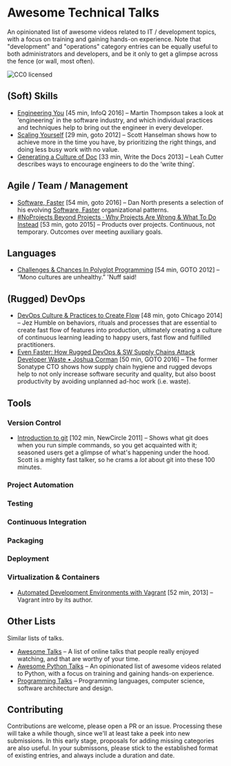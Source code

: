 # Awesome Technical Talks

An opinionated list of awesome videos related to IT / development topics, with a focus on training and gaining hands-on experience.
Note that "development" and "operations" category entries can be equally useful to both administrators and developers,
and be it only to get a glimpse across the fence (or wall, most often).

![CC0 licensed](http://img.shields.io/badge/license-CC0-red.svg)

## (Soft) Skills

* [Engineering You](http://www.infoq.com/presentations/engineer-practices-techniques) [45 min, InfoQ 2016] – Martin Thompson takes a look at ‘engineering’ in the software industry, and which individual practices and techniques help to bring out the engineer in every developer.
* [Scaling Yourself](https://youtu.be/FS1mnISoG7U) [29 min, goto 2012] –
  Scott Hanselman shows how to achieve more in the time you have,
  by prioritizing the right things, and doing less busy work with no value.
* [Generating a Culture of Doc](https://youtu.be/v41nPTpXnHQ) [33 min, Write the Docs 2013] – Leah Cutter describes ways to encourage engineers to do the ‘write thing’.


## Agile / Team / Management

* [Software, Faster](https://youtu.be/USc-yLHXNUg) [54 min, goto 2016] –
  Dan North presents a selection of his evolving
  [Software, Faster](https://leanpub.com/softwarefaster) organizational patterns.
* [#NoProjects Beyond Projects · Why Projects Are Wrong & What To Do Instead](https://youtu.be/Rzglax8LdaM) [53 min, goto 2015] –
  Products over projects. Continuous, not temporary. Outcomes over meeting auxiliary goals.


## Languages

* [Challenges & Chances In Polyglot Programming](http://youtu.be/VUr_JTNKAFo) [54 min, GOTO 2012] – “Mono cultures are unhealthy.” 'Nuff said!


## (Rugged) DevOps

* [DevOps Culture & Practices to Create Flow](http://youtu.be/mBUJ-fg4EKA) [48 min, goto Chicago 2014] – Jez Humble on behaviors, rituals and processes that are essential to create fast flow of features into production, ultimately creating a culture of continuous learning leading to happy users, fast flow and fulfilled practitioners.
* [Even Faster: How Rugged DevOps & SW Supply Chains Attack Developer Waste • Joshua Corman](https://youtu.be/dogofef4HWg) \[50 min, GOTO 2016] – The former Sonatype CTO shows how supply chain hygiene and rugged devops help to not only increase software security and quality, but also boost productivity by avoiding unplanned ad-hoc work (i.e. waste).


## Tools

### Version Control

* [Introduction to git](http://youtu.be/ZDR433b0HJY) [102 min, NewCircle 2011] – Shows what git does when you run simple commands, so you get acquainted with it; seasoned users get a glimpse of what's happening under the hood. Scott is a mighty fast talker, so he crams a *lot* about git into these 100 minutes.

### Project Automation

### Testing

### Continuous Integration

### Packaging

### Deployment

### Virtualization & Containers

* [Automated Development Environments with Vagrant](http://youtu.be/Im4wNqlolqQ) [52 min, 2013] – Vagrant intro by its author.


## Other Lists

Similar lists of talks.

* [Awesome Talks](https://github.com/JanVanRyswyck/awesome-talks) – A list of online talks that people really enjoyed watching, and that are worthy of your time.
* [Awesome Python Talks](https://github.com/jhermann/awesome-python-talks) – An opinionated list of awesome videos related to Python, with a focus on training and gaining hands-on experience.
* [Programming Talks](https://github.com/hellerve/programming-talks) – Programming languages, computer science, software architecture and design.

## Contributing

Contributions are welcome, please open a PR or an issue. Processing these will take a while though, since we'll at least take a peek into new submissions. In this early stage, proposals for adding missing categories are also useful. In your submissons, please stick to the established format of existing entries, and always include a duration and date.
